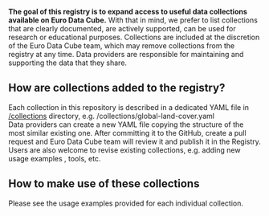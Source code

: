 **The goal of this registry is to expand access to useful data collections available on Euro Data Cube.** With that in mind, we prefer to list collections that are clearly documented, are actively supported, can be used for research or educational purposes. Collections are included at the discretion of the Euro Data Cube team, which may remove collections from the registry at any time. Data providers are responsible for maintaining and supporting the data that they share. 

## How are collections added to the registry?

Each collection in this repository is described in a dedicated YAML file in [/collections](https://github.com/eurodatacube/public-collections/tree/main/collections) directory, e.g. /collections/global-land-cover.yaml  
Data providers can create a new YAML file copying the structure of the most similar existing one. After committing it to the GitHub, create a pull request and Euro Data Cube team will review it and publish it in the Registry.  
Users are also welcome to revise existing collections, e.g. adding new usage examples , tools, etc.  

## How to make use of these collections

Please see the usage examples provided for each individual collection.

